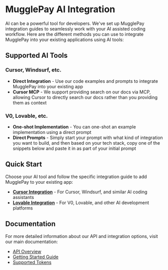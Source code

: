 # MugglePay AI Integration

AI can be a powerful tool for developers. We've set up MugglePay integration guides to seamlessly work with your AI assisted coding workflow. Here are the different methods you can use to integrate MugglePay into your existing applications using AI tools:

## Supported AI Tools

### Cursor, Windsurf, etc.
- **Direct Integration** - Use our code examples and prompts to integrate MugglePay into your existing app
- **Cursor MCP** - We support providing search on our docs via MCP, allowing Cursor to directly search our docs rather than you providing them as context

### V0, Lovable, etc.
- **One-shot Implementation** - You can one-shot an example implementation using a direct prompt
- **Direct Prompts** - Simply start your prompt with what kind of integration you want to build, and then based on your tech stack, copy one of the snippets below and paste it in as part of your initial prompt

## Quick Start

Choose your AI tool and follow the specific integration guide to add MugglePay to your existing app:
- **[Cursor Integration](cursor.md)** - For Cursor, Windsurf, and similar AI coding assistants
- **[Lovable Integration](lovable.md)** - For V0, Lovable, and other AI development platforms

## Documentation

For more detailed information about our API and integration options, visit our main documentation:
- [API Overview](../faq/Overview.md)
- [Getting Started Guide](../faq/GetStarted.md)
- [Supported Tokens](../faq/SupportedTokens.md)
